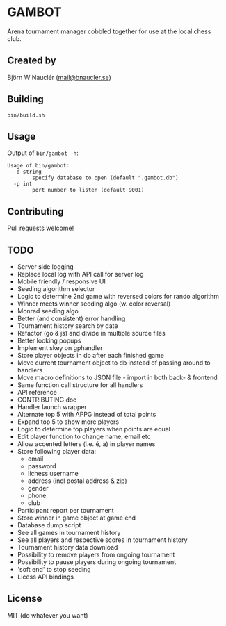 
# GAMBOT
Arena tournament manager cobbled together for use at the local chess club.

## Created by
Björn W Nauclér (mail@bnaucler.se)

## Building
`bin/build.sh`

## Usage
Output of `bin/gambot -h`:  
```
Usage of bin/gambot:
  -d string
    	specify database to open (default ".gambot.db")
  -p int
    	port number to listen (default 9001)
```

## Contributing
Pull requests welcome!

## TODO
* Server side logging
* Replace local log with API call for server log
* Mobile friendly / responsive UI
* Seeding algorithm selector
* Logic to determine 2nd game with reversed colors for rando algorithm
* Winner meets winner seeding algo (w. color reversal)
* Monrad seeding algo
* Better (and consistent) error handling
* Tournament history search by date
* Refactor (go & js) and divide in multiple source files
* Better looking popups
* Implement skey on gphandler
* Store player objects in db after each finished game
* Move current tournament object to db instead of passing around to handlers
* Move macro definitions to JSON file - import in both back- & frontend
* Same function call structure for all handlers
* API reference
* CONTRIBUTING doc
* Handler launch wrapper
* Alternate top 5 with APPG instead of total points
* Expand top 5 to show more players
* Logic to determine top players when points are equal
* Edit player function to change name, email etc
* Allow accented letters (i.e. é, à) in player names
* Store following player data:
    - email
    - password
    - lichess username
    - address (incl postal address & zip)
    - gender
    - phone
    - club
* Participant report per tournament
* Store winner in game object at game end
* Database dump script
* See all games in tournament history
* See all players and respective scores in tournament history
* Tournament history data download
* Possibility to remove players from ongoing tournament
* Possibility to pause players during ongoing tournament
* 'soft end' to stop seeding
* Licess API bindings

## License
MIT (do whatever you want)
